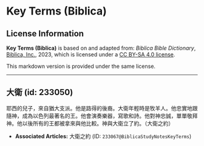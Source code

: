 # Key Terms (Biblica)

## License Information

**Key Terms (Biblica)** is based on and adapted from: _Biblica Bible Dictionary_, [Biblica, Inc.](https://www.biblica.com/), 2023, which is licensed under a [CC BY-SA 4.0 license](https://creativecommons.org/licenses/by-sa/4.0/legalcode.en).

This markdown version is provided under the same license.



--------------------------------

## 大衛 (id: 233050)

耶西的兒子，來自猶大支派。他是路得的後裔。大衛年輕時是牧羊人。他忠實地跟隨神，成為以色列最著名的王。他會演奏樂器，寫歌和詩。他對神忠誠，單單敬拜神。他以後所有的王都被拿來與他比較。神與大衛立了約。（大衛之約）

* **Associated Articles:** 大衛之約 (ID: `233067@BiblicaStudyNotesKeyTerms`)

